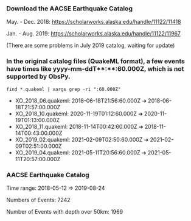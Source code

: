 ### Download the AACSE Earthquake Catalog

May. - Dec. 2018: https://scholarworks.alaska.edu/handle/11122/11418

Jan. - Aug. 2019: https://scholarworks.alaska.edu/handle/11122/11967 

(There are some problems in July 2019 catalog, waiting for update)

### In the original catalog files (QuakeML format), a few events have times like yyyy-mm-ddT**:**:60.000Z, which is not supported by ObsPy.

`find *.quakeml | xargs grep -ri ":60.000Z"`
- XO_2018_06.quakeml: 2018-06-18T21:56:60.000Z ➔ 2018-06-18T21:57:00.000Z
- XO_2018_10.quakeml: 2020-11-19T01:12:60.000Z ➔ 2020-11-19T01:13:00.000Z
- XO_2018_11.quakeml: 2018-11-14T00:42:60.000Z ➔ 2018-11-14T00:43:00.000Z
- XO_2019_02.quakeml: 2021-02-09T02:50:60.000Z ➔ 2021-02-09T02:51:00.000Z
- XO_2019_04.quakeml: 2021-05-11T20:56:60.000Z ➔ 2021-05-11T20:57:00.000Z

### AACSE Earthquake Catalog

Time range: 2018-05-12 ⇒ 2019-08-24

Numbers of Events: 7242

Number of Events with depth over 50km: 1969
